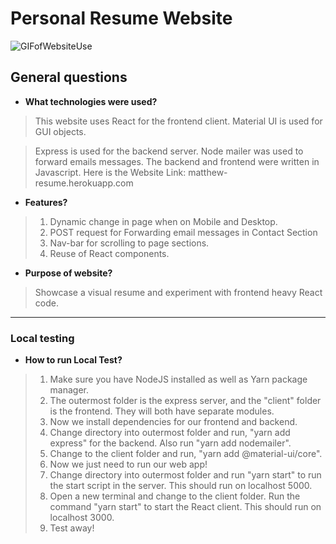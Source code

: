# Personal Resume Website

![GIFofWebsiteUse](https://gitlab.com/MatthewPh/react-resume/raw/master/NON_ESSENTIAL_FILE_resumeWebsiteShowcase.gif)


## General questions

* **What technologies were used?**


> This website uses React for the frontend client. Material UI is used for GUI objects. 

> Express is used for the backend server. Node mailer was used to forward emails messages.
> The backend and frontend were written in Javascript. Here is the Website Link: matthew-resume.herokuapp.com


* **Features?**

>1.  Dynamic change in page when on Mobile and Desktop.
>1.  POST request for Forwarding email messages in Contact Section
>1.  Nav-bar for scrolling to page sections.
>1.  Reuse of React components. 



* **Purpose of website?**

> Showcase a visual resume and experiment with frontend heavy React code.


----
### Local testing

* **How to run Local Test?**

> 1.    Make sure you have NodeJS installed as well as Yarn package manager. 
> 1.  The outermost folder is the express server, and the "client" folder is the frontend. They will both have separate modules.
> 1.  Now we install dependencies for our frontend and backend.
> 1.  Change directory into outermost folder and run, "yarn add express" for the backend. Also run "yarn add nodemailer".
> 1.  Change to the client folder and run, "yarn add @material-ui/core".
> 1.   Now we just need to run our web app!
> 1.  Change directory into outermost folder and run "yarn start" to run the start script in the server. This should run on localhost 5000.
> 1.  Open a new terminal and change to the client folder. Run the command "yarn start" to start the React client. This should run on localhost 3000.
> 1.  Test away!